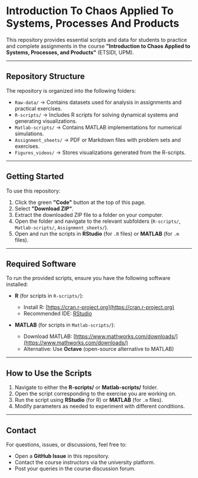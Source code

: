 # Introduction To Chaos Applied To Systems, Processes And Products

This repository provides essential scripts and data for students to practice and complete assignments in the course **"Introduction to Chaos Applied to Systems, Processes, and Products"** (ETSIDI, UPM).

---

## Repository Structure
The repository is organized into the following folders:

- `Raw-data/` → Contains datasets used for analysis in assignments and practical exercises.
- `R-scripts/` → Includes R scripts for solving dynamical systems and generating visualizations.
- `Matlab-scripts/` → Contains MATLAB implementations for numerical simulations.
- `Assignment_sheets/` → PDF or Markdown files with problem sets and exercises.
- `Figures_videos/` → Stores visualizations generated from the R-scripts.

---

## Getting Started

To use this repository:

1. Click the green **"Code"** button at the top of this page.
2. Select **"Download ZIP"**.
3. Extract the downloaded ZIP file to a folder on your computer.
4. Open the folder and navigate to the relevant subfolders (`R-scripts/`, `Matlab-scripts/`, `Assignment_sheets/`).
5. Open and run the scripts in **RStudio** (for `.R` files) or **MATLAB** (for `.m` files).

---

## Required Software

To run the provided scripts, ensure you have the following software installed:

- **R** (for scripts in `R-scripts/`):
  - Install R: [https://cran.r-project.org](https://cran.r-project.org)
  - Recommended IDE: [RStudio](https://posit.co/download/rstudio-desktop/)

- **MATLAB** (for scripts in `Matlab-scripts/`):
  - Download MATLAB: [https://www.mathworks.com/downloads/](https://www.mathworks.com/downloads/)
  - Alternative: Use **Octave** (open-source alternative to MATLAB)

---

## How to Use the Scripts

1. Navigate to either the **R-scripts/** or **Matlab-scripts/** folder.
2. Open the script corresponding to the exercise you are working on.
3. Run the script using **RStudio** (for R) or **MATLAB** (for `.m` files).
4. Modify parameters as needed to experiment with different conditions.

---

## Contact

For questions, issues, or discussions, feel free to:
- Open a **GitHub Issue** in this repository.
- Contact the course instructors via the university platform.
- Post your queries in the course discussion forum.
